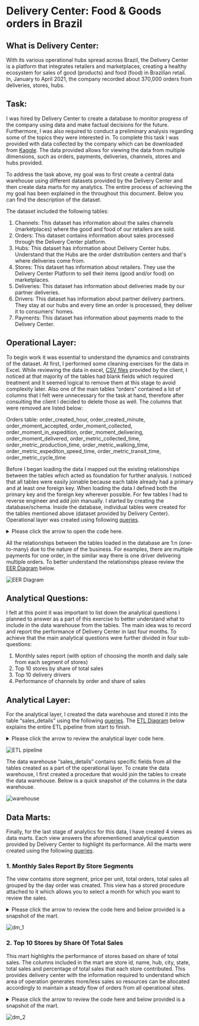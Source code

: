 # Delivery Center: Food & Goods orders in Brazil

## What is Delivery Center:
With its various operational hubs spread across Brazil, the Delivery Center is a platform that 
integrates retailers and marketplaces, creating a healthy ecosystem for sales of good (products) 
and food (food) in Brazilian retail. In, January to April 2021, the company recorded about 370,000 
orders from deliveries, stores, hubs.

## Task:
I was hired by Delivery Center to create a database to monitor progress of the company using 
data and make factual decisions for the future. Furthermore, I was also required to conduct a preliminary 
analysis regarding some of the topics they were interested in. To complete this task I was provided with 
data collected by the company which can be downloaded from [Kaggle](https://www.kaggle.com/nosbielcs/brazilian-delivery-center). 
The data provided allows for viewing the data from multiple dimensions, such as orders, payments, 
deliveries, channels, stores and hubs provided.

To address the task above, my goal was to first create a central data warehouse using different datasets provided by 
the Delivery Center and then create data marts for my analytics. The entire process of achieving the my goal has been 
explained in the throughout this document. Below you can find the description of the dataset.

The dataset included the following tables:

1.	Channels: This dataset has information about the sales channels (marketplaces) where the good and food of our retailers are sold.
2.	Orders: This dataset contains information about sales processed through the Delivery Center platform.
3.	Hubs: This dataset has information about Delivery Center hubs. Understand that the Hubs are the order distribution centers and that's where deliveries come from.
4.	Stores: This dataset has information about retailers. They use the Delivery Center Platform to sell their items (good and/or food) on marketplaces.
5.	Deliveries: This dataset has information about deliveries made by our partner deliveries.
6.	Drivers: This dataset has information about partner delivery partners. They stay at our hubs and every time an order is processed, they deliver it to consumers' homes.
7.	Payments: This dataset has information about payments made to the Delivery Center.

## Operational Layer:

To begin work it was essential to understand the dynamics and constraints of the dataset. At first, I performed some cleaning exercises for the data in Excel. While reviewing the data in excel, [CSV files](https://github.com/alisial94/Data-Engineering-1---SQL/tree/main/term_1/data) provided by the client, I noticed at that majority of the tables had blank fields which required treatment and it seemed logical to remove them at this stage to avoid complexity later. Also one of the main tables “orders” contained a lot of columns that I felt were unnecessary for the task at hand, therefore after consulting the client I decided to delete those as well. The columns that were removed are listed below:

Orders table: order_created_hour, order_created_minute, order_moment_accepted, order_moment_collected, order_moment_in_expedition, order_moment_delivering, order_moment_delivered, order_metric_collected_time, order_metric_production_time, order_metric_walking_time, order_metric_expediton_speed_time, order_metric_transit_time, order_metric_cycle_time

Before I began loading the data I mapped out the existing relationships between the tables which acted as foundation for further analysis. I noticed that all tables were easily joinable because each table already had a primary and at least one foreign key. When loading the data I defined both the primary key and the foreign key wherever possible. For few tables I had to reverse engineer and add join manually. I started by creating the database/schema. Inside the database, individual tables were created for the tables mentioned above (dataset provided by Delivery Center). Operational layer was created using following [queries](https://github.com/alisial94/Data-Engineering-1---SQL/blob/main/term_1/op_layer_deliveries_brazil.sql).

 
<details>
<summary>Please click the arrow to open the code here.</summary>
<pre>-- OPERTAIONAL LAYER --

 -- Creating Schema --
 
DROP SCHEMA IF EXISTS deliveries_brazil;

CREATE SCHEMA deliveries_brazil;

USE deliveries_brazil;



 -- Checking the path of the secure_file_priv to make sure it's not null and turning on the local_infile option --

SHOW VARIABLES LIKE "secure_file_priv";
SET GLOBAL local_infile= 'on';
SHOW VARIABLES LIKE "local_infile";



-- Creating Table 1 - Channels --

DROP TABLE IF EXISTS channels;

CREATE TABLE channels(
channel_id INTEGER,
channel_name VARCHAR(255),
channel_type VARCHAR(255),
PRIMARY KEY (channel_id)
);

TRUNCATE channels;

LOAD DATA INFILE '/tmp/channels.csv'
INTO TABLE channels
FIELDS TERMINATED BY ','
OPTIONALLY ENCLOSED BY '"'
LINES TERMINATED BY '\r\n'
IGNORE 1 LINES
(channel_id, channel_name, channel_type);


-- Creating Table 2 - Drivers --

DROP TABLE IF EXISTS drivers;

CREATE TABLE drivers(
driver_id INT,
driver_modal VARCHAR(255),
driver_type VARCHAR(255),
PRIMARY KEY (driver_id)
);

TRUNCATE drivers;

LOAD DATA INFILE '/tmp/drivers.csv'
INTO TABLE drivers
FIELDS TERMINATED BY ','
OPTIONALLY ENCLOSED BY '"'
LINES TERMINATED BY '\r\n'
IGNORE 1 LINES
(driver_id, driver_modal, driver_type);


-- Creating Table 3 - Deliveries --

DROP TABLE IF EXISTS deliveries;

CREATE TABLE deliveries(
delivery_id INT,
delivery_order_id INT,
driver_id INT,
delivery_distance_meters INT,
delivery_status VARCHAR(255),
PRIMARY KEY (delivery_id),
FOREIGN KEY (driver_id) REFERENCES drivers(driver_id)
);

TRUNCATE deliveries;

LOAD DATA INFILE '/tmp/deliveries.csv'
INTO TABLE deliveries
FIELDS TERMINATED BY ','
OPTIONALLY ENCLOSED BY '"'
LINES TERMINATED BY '\r\n'
IGNORE 1 LINES
(delivery_id, delivery_order_id, driver_id, delivery_distance_meters, delivery_status);


-- Creating Table 4 - Orders --

DROP TABLE IF EXISTS orders;

CREATE TABLE orders(
order_id INT,
store_id INT,
channel_id INT,
payment_order_id INT,
delivery_order_id INT,
order_status VARCHAR(255),
order_amount INT,
order_delivery_fee INT,
order_delivery_cost INT,
order_created_day INT,
order_created_month VARCHAR(100),
order_created_year INT,
order_moment_created DATETIME,
PRIMARY KEY (order_id), 
KEY payments(payment_order_id),
KEY deliveries(delivery_order_id),
constraint orders_ibfk_1 FOREIGN KEY(channel_id) REFERENCES channels(channel_id),
KEY stores(store_id)
);

TRUNCATE orders;

LOAD DATA INFILE '/tmp/orders.csv'
INTO TABLE orders
FIELDS TERMINATED BY ','
OPTIONALLY ENCLOSED BY '"'
LINES TERMINATED BY '\r\n'
IGNORE 1 LINES
(order_id, store_id, channel_id, payment_order_id, delivery_order_id, 
order_status, order_amount, order_delivery_fee, order_delivery_cost, 
order_created_day, order_created_month, order_created_year, 
order_moment_created);



-- Creating Table 5 - Payments --

DROP TABLE IF EXISTS payments;

CREATE TABLE payments(
payment_id INT,
payment_order_id INT,
payment_amount INT,
payment_fee INT,
payment_method VARCHAR(255),
payment_status VARCHAR(50),
PRIMARY KEY (payment_id)
);

TRUNCATE payments;

LOAD DATA INFILE '/tmp/payments.csv'
INTO TABLE payments
FIELDS TERMINATED BY ','
OPTIONALLY ENCLOSED BY '"'
LINES TERMINATED BY '\r\n'
IGNORE 1 LINES
(payment_id, payment_order_id, payment_amount, payment_fee, payment_method, payment_status);


-- Creating Table 6 - Hubs --

DROP TABLE IF EXISTS hubs;

CREATE TABLE hubs(
hub_id INT,
hub_name VARCHAR(255),
hub_city VARCHAR(255),
hub_state VARCHAR(30),
hub_latitude INT,
hub_longitude INT,
PRIMARY KEY (hub_id)
);

TRUNCATE hubs;

LOAD DATA INFILE '/tmp/hubs.csv'
INTO TABLE hubs
FIELDS TERMINATED BY ','
OPTIONALLY ENCLOSED BY '"'
LINES TERMINATED BY '\r\n'
IGNORE 1 LINES
(hub_id, hub_name, hub_city, hub_state, hub_latitude, hub_longitude);


-- Creating Table 7 - Stores --

DROP TABLE IF EXISTS stores;

CREATE TABLE stores(
store_id INT,
hub_id INT,
store_name VARCHAR(255),
store_segment VARCHAR(255),
store_plan_price INT,
store_latitude INT,
store_longitude INT,
PRIMARY KEY (store_id), 
FOREIGN KEY (hub_id) REFERENCES hubs(hub_id)
);

TRUNCATE stores;

LOAD DATA INFILE '/tmp/stores.csv'
INTO TABLE stores
FIELDS TERMINATED BY ','
OPTIONALLY ENCLOSED BY '"'
LINES TERMINATED BY '\r\n'
IGNORE 1 LINES
(store_id, hub_id, store_name, store_segment, store_plan_price, store_latitude, store_longitude);</pre>
</details>

All the relationships between the tables loaded in the database are 1:n (one-to-many) due to the nature of the business. For examples, there are multiple payments for one order, in the similar way there is one driver delivering multiple orders. To better understand the relationships please review the [EER Diagram](https://github.com/alisial94/Data-Engineering-1---SQL/blob/main/term_1/EER_Diagram.png) below.

![EER Diagram](https://github.com/alisial94/Data-Engineering-1---SQL/blob/main/term_1/EER_Diagram.png)



## Analytical Questions:

I felt at this point it was important to list down the analytical questions I planned to answer as a part of this exercise to better understand what to include in the data warehouse from the tables. The main idea was to record and report the performance of Delivery Center in last four months. To achieve that the main analytical questions were further divided in four sub-questions:

1.	Monthly sales report (with option of choosing the month and daily sale from each segment of stores)
2.	Top 10 stores by share of total sales 
3.	Top 10 delivery drivers
4.	Performance of channels by order and share of sales



## Analytical Layer: 

For the analytical layer, I created the data warehouse and stored it into the table “sales_details” using the following [queries](https://github.com/alisial94/Data-Engineering-1---SQL/blob/main/term_1/sales_deliveries_brazil_dw.sql). The [ETL Diagram](https://github.com/alisial94/Data-Engineering-1---SQL/blob/main/term_1/ETL_Diagram.png) below explains the entire ETL pipeline from start to finish.


<details>
<summary>Please click the arrow to review the analytical layer code here.</summary>
<pre>-- Creating the Analytical Layer (data warehouse) --


USE deliveries_brazil;


DROP PROCEDURE IF EXISTS CreateSalesDatawarehouse_Deliveries_Brazil;

DELIMITER //

CREATE PROCEDURE CreateSalesDatawarehouse_Deliveries_Brazil()
BEGIN

DROP TABLE IF EXISTS sales_details;

		CREATE TABLE sales_details AS
					select 
					o.order_id,
					o.order_amount,
					o.order_status,
					o.order_delivery_fee,
					o.order_delivery_cost,
                    order_delivery_fee - order_delivery_cost AS delivery_profit,
					o.order_created_day,
					o.order_created_month,
					s.store_id,
					s.store_name,
					s.store_segment,
					c.channel_id,
					c.channel_name,
					c.channel_type,
					p.payment_id,
					p.payment_amount,
					p.payment_status,
					d.delivery_id,
					d.delivery_order_id,
					d.delivery_status,
					dr.driver_id,
					dr.driver_modal,
					dr.driver_type,
                    h.hub_name,
                    h.hub_city,
                    h.hub_state
					FROM orders o
					JOIN stores s
					USING (store_id)
					JOIN channels c
					USING (channel_id)
					JOIN payments p
					USING (payment_order_id)
					JOIN deliveries d
					USING (delivery_order_id)
					JOIN drivers dr
					USING (driver_id)
                    JOIN hubs h
                    USING (hub_id);

END //
DELIMITER ;

CALL CreateSalesDatawarehouse_Deliveries_Brazil();</pre>
</details>

![ETL pipeline](https://github.com/alisial94/Data-Engineering-1---SQL/blob/main/term_1/ETL_Diagram.png)

The data warehouse “sales_details” contains specific fields from all the tables created as a part of the operational layer. To create the data warehouse, I first created a procedure that would join the tables to create the data warehouse. Below is a quick snapshot of the columns in the data warehouse.

![warehouse](https://github.com/alisial94/Data-Engineering-1---SQL/blob/main/term_1/dw(sales_details)_table.png)



## Data Marts:

Finally, for the last stage of analytics for this data, I have created 4 views as data marts. Each view answers the aforementioned analytical question provided by Delivery Center to highlight its performance. All the marts were created using the following [queries](uhttps://github.com/alisial94/Data-Engineering-1---SQL/blob/main/term_1/deliveries_brazil_datamarts.sqlrl).

###  1.	Monthly Sales Report By Store Segments
The view contains store segment, price per unit, total orders, total sales all grouped by the day order was created. This view has a stored procedure attached to it which allows you to select a month for which you want to review the sales. 

<details>
<summary>Please click the arrow to review the code here and below provided is a snapshot of the mart.</summary>
<pre>-- CREATING VIEW 1 - Monthly Sales Report By Store Segments --

DROP VIEW IF EXISTS `Monthly_Sales_Report_By_Store_Segments`;

CREATE VIEW `Monthly_Sales_Report_By_Store_Segments` AS
SELECT 
		order_created_day AS day,
        order_created_month AS month,
        store_segment,
        ROUND((SELECT (SUM(payment_amount)/(COUNT(DISTINCT(order_id))))),2) AS price_per_unit,
        COUNT(DISTINCT(order_id)) AS total_orders,
        SUM(payment_amount) AS total_sales
FROM sales_details
GROUP BY month, day, store_segment;


DROP PROCEDURE IF EXISTS Montly_Sales_Report;

DELIMITER ??

		CREATE PROCEDURE Montly_Sales_Report(
			sales_month VARCHAR(15)
		)
		BEGIN

			SELECT * FROM Monthly_Sales_Report_By_Store_Segments
			WHERE month = sales_month;

END ??
DELIMITER ;

CALL Montly_Sales_Report('March');

-- END --

![dm_1_sql](https://github.com/alisial94/Data-Engineering-1---SQL/blob/main/term_1/dm_1_sql.png)
</pre>
</details>

![dm_1](https://github.com/alisial94/Data-Engineering-1---SQL/blob/main/term_1/dm_1.png)


### 2.	 Top 10 Stores by Share Of Total Sales
This mart highlights the performance of stores based on share of total sales. The columns included in the mart are store id, name, hub, city, state, total sales and percentage of total sales that each store contributed. This provides delivery center with the information required to understand which area of operation generates more/less sales so resources can be allocated accordingly to maintain a steady flow of orders from all operational sites. 


<details>
<summary>Please click the arrow to review the code here and below provided is a snapshot of the mart.</summary>
<pre>-- CREATING VIEW 2 - Top 10 Stores by Share Of Total Sales -- 

DROP VIEW IF EXISTS `Top_10_Stores_by_TotalSales`;

CREATE VIEW `Top_10_Stores_by_TotalSales` AS
SELECT 
		store_id AS ID,
        store_name AS Name,
        hub_name AS Hub,
        hub_city AS City,
        hub_state AS State,
        SUM(payment_amount) AS Total_Sales,
		CONCAT(
				CAST(SUM(payment_amount)/(SELECT SUM(payment_amount) 
                FROM sales_details)*100 AS DECIMAL (14,2)),' %') 
                AS Share_of_Total_Sales
FROM sales_details
GROUP BY ID, Name, Hub, City, State
ORDER BY Total_Sales DESC LIMIT 10;
        

-- END --


![dm_2_sql](https://github.com/alisial94/Data-Engineering-1---SQL/blob/main/term_1/dm_2_sql.png)
</pre>
</details>

![dm_2](https://github.com/alisial94/Data-Engineering-1---SQL/blob/main/term_1/dm_2.png)

